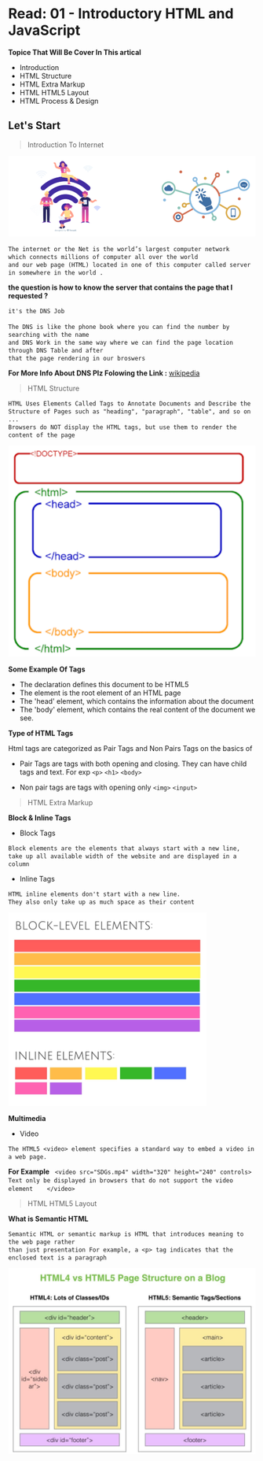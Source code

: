 # Read: 01 - Introductory HTML and JavaScript

**Topice That Will Be Cover In This artical**

* Introduction
* HTML Structure
* HTML Extra Markup 
* HTML HTML5 Layout 
* HTML Process & Design 

## Let's Start

> Introduction To Internet 

![Intenet](introtointernet.png) 
```
The internet or the Net is the world’s largest computer network
which connects millions of computer all over the world
and our web page (HTML) located in one of this computer called server in somewhere in the world .
```
**the question is how to know the server that contains the page that I requested ?**
```
it's the DNS Job

The DNS is like the phone book where you can find the number by searching with the name 
and DNS Work in the same way where we can find the page location through DNS Table and after 
that the page rendering in our broswers  
```

**For More Info About DNS  Plz Folowing the Link :** [wikipedia](https://en.wikipedia.org/wiki/Domain_Name_System)


> HTML Structure
 ```
 HTML Uses Elements Called Tags to Annotate Documents and Describe the Structure of Pages such as "heading", "paragraph", "table", and so on ...
 Browsers do NOT display the HTML tags, but use them to render the content of the page
 ```
![struc](struc.png) 

**Some Example Of Tags**

* The <!DOCTYPE html> declaration defines this document to be HTML5
* The <html> element is the root element of an HTML page
* The 'head' element, which contains the information about the document
* The 'body' element, which contains the real content of the document we see.

**Type of HTML Tags**

Html tags are categorized as Pair Tags and Non Pairs Tags on the basics of

- Pair Tags are tags with both opening and closing. 
They can have child tags and text. For exp `<p>` `<h1>` `<body>` 

- Non pair tags are tags with opening only `<img>` `<input>`

> HTML Extra Markup

**Block & Inline Tags**

* Block Tags
```
Block elements are the elements that always start with a new line, 
take up all available width of the website and are displayed in a column

```

* Inline Tags
```
HTML inline elements don't start with a new line. 
They also only take up as much space as their content

```
![blocks](blocks.png) 

**Multimedia**
- Video 
```
The HTML5 <video> element specifies a standard way to embed a video in a web page.
```
**For Example**
` <video src="SDGs.mp4" width="320" height="240" controls>  Text only be displayed in browsers that do not support the video element    </video>`

> HTML HTML5 Layout

**What is Semantic HTML**

```
Semantic HTML or semantic markup is HTML that introduces meaning to the web page rather
than just presentation For example, a <p> tag indicates that the enclosed text is a paragraph

```
![semantic](semantic.png) 
